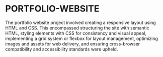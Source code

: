 # PORTFOLIO-WEBSITE
The portfolio website project involved creating a responsive layout using HTML and CSS. This encompassed structuring the site with semantic HTML, styling elements with CSS for consistency and visual appeal, implementing a grid system or flexbox for layout management, optimizing images and assets for web delivery, and ensuring cross-browser compatibility and accessibility standards were upheld.






